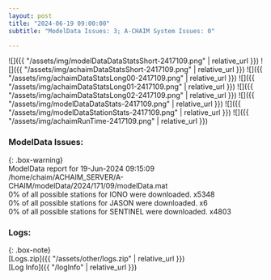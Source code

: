 ```yaml
---
layout: post
title: "2024-06-19 09:00:00"
subtitle: "ModelData Issues: 3; A-CHAIM System Issues: 0"

---
```


![]({{ "/assets/img/modelDataDataStatsShort-2417109.png" | relative_url }})
![]({{ "/assets/img/achaimDataStatsShort-2417109.png" | relative_url }})
![]({{ "/assets/img/achaimDataStatsLong00-2417109.png" | relative_url }})
![]({{ "/assets/img/achaimDataStatsLong01-2417109.png" | relative_url }})
![]({{ "/assets/img/achaimDataStatsLong02-2417109.png" | relative_url }})
![]({{ "/assets/img/modelDataDataStats-2417109.png" | relative_url }})
![]({{ "/assets/img/modelDataStationStats-2417109.png" | relative_url }})
![]({{ "/assets/img/achaimRunTime-2417109.png" | relative_url }})


### ModelData Issues:  
  
{: .box-warning}  
 ModelData report for 19-Jun-2024 09:15:09   
 /home/chaim/ACHAIM_SERVER/A-CHAIM/modelData/2024/171/09/modelData.mat   
 0% of all possible stations for IONO were downloaded. x5348   
 0% of all possible stations for JASON were downloaded. x6   
 0% of all possible stations for SENTINEL were downloaded. x4803   
  


### Logs:  
  
{: .box-note}  
[Logs.zip]({{ "/assets/other/logs.zip" | relative_url }})  
[Log Info]({{ "/logInfo" | relative_url }})  
